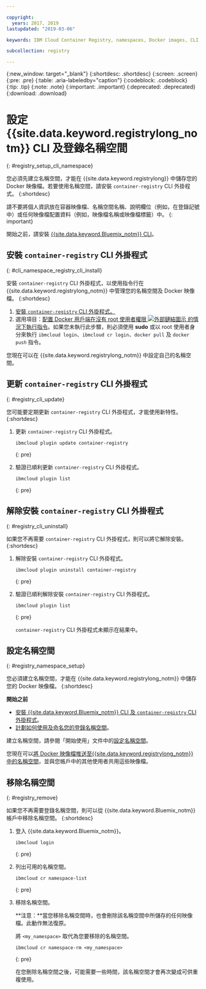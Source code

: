```yaml
---

copyright:
  years: 2017, 2019
lastupdated: "2019-03-06"

keywords: IBM Cloud Container Registry, namespaces, Docker images, CLI, commands, installing, registry CLI, removing namespaces, 

subcollection: registry

---
```


{:new_window: target="_blank"}
{:shortdesc: .shortdesc}
{:screen: .screen}
{:pre: .pre}
{:table: .aria-labeledby="caption"}
{:codeblock: .codeblock}
{:tip: .tip}
{:note: .note}
{:important: .important}
{:deprecated: .deprecated}
{:download: .download}

# 設定 {{site.data.keyword.registrylong_notm}} CLI 及登錄名稱空間
{: #registry_setup_cli_namespace}

您必須先建立名稱空間，才能在 {{site.data.keyword.registrylong}} 中儲存您的 Docker 映像檔。若要使用名稱空間，請安裝 `container-registry` CLI 外掛程式。
{:shortdesc}

請不要將個人資訊放在容器映像檔、名稱空間名稱、說明欄位（例如，在登錄記號中）或任何映像檔配置資料（例如，映像檔名稱或映像檔標籤）中。
{: important}

開始之前，請安裝 [{{site.data.keyword.Bluemix_notm}} CLI](/docs/cli?topic=cloud-cli-ibmcloud-cli#ibmcloud-cli)。

## 安裝 `container-registry` CLI 外掛程式
{: #cli_namespace_registry_cli_install}

安裝 `container-registry` CLI 外掛程式，以使用指令行在 {{site.data.keyword.registrylong_notm}} 中管理您的名稱空間及 Docker 映像檔。
{:shortdesc}

1. [安裝 `container-registry` CLI 外掛程式。](/docs/services/Registry?topic=registry-getting-started#gs_registry_cli_install)
2. 選用項目：[配置 Docker 用戶端在沒有 root 使用者權限 ![外部鏈結圖示](../../icons/launch-glyph.svg "外部鏈結圖示") 的情況下執行指令](https://docs.docker.com/engine/installation/linux/linux-postinstall)。如果您未執行此步驟，則必須使用 **sudo** 或以 root 使用者身分來執行 `ibmcloud login`、`ibmcloud cr login`、`docker pull` 及 `docker push` 指令。

您現在可以在 {{site.data.keyword.registrylong_notm}} 中設定自己的名稱空間。

## 更新 `container-registry` CLI 外掛程式
{: #registry_cli_update}

您可能要定期更新 `container-registry` CLI 外掛程式，才能使用新特性。
{:shortdesc}

1. 更新 `container-registry` CLI 外掛程式。

    ```
    ibmcloud plugin update container-registry
    ```
    {: pre}

2. 驗證已順利更新 `container-registry` CLI 外掛程式。

    ```
    ibmcloud plugin list
    ```
     {: pre}

## 解除安裝 `container-registry` CLI 外掛程式
{: #registry_cli_uninstall}

如果您不再需要 `container-registry` CLI 外掛程式，則可以將它解除安裝。
{:shortdesc}

1. 解除安裝 `container-registry` CLI 外掛程式。

    ```
    ibmcloud plugin uninstall container-registry
    ```
    {: pre}

2. 驗證已順利解除安裝 `container-registry` CLI 外掛程式。

    ```
    ibmcloud plugin list
    ```
    {: pre}

    `container-registry` CLI 外掛程式未顯示在結果中。

## 設定名稱空間
{: #registry_namespace_setup}

您必須建立名稱空間，才能在 {{site.data.keyword.registrylong_notm}} 中儲存您的 Docker 映像檔。
{:shortdesc}

**開始之前**

- [安裝 {{site.data.keyword.Bluemix_notm}} CLI 及 `container-registry` CLI 外掛程式](/docs/services/Registry?topic=registry-getting-started#gs_registry_cli_install)。
- [計劃如何使用及命名您的登錄名稱空間](/docs/services/Registry?topic=registry-registry_overview#registry_namespaces)。

建立名稱空間，請參閱「開始使用」文件中的[設定名稱空間](/docs/services/Registry?topic=registry-getting-started#gs_registry_namespace_add)。

您現在可以[將 Docker 映像檔推送至{{site.data.keyword.registrylong_notm}} 中的名稱空間](/docs/services/Registry?topic=registry-registry_images_#registry_images_pushing_namespace)，並與您帳戶中的其他使用者共用這些映像檔。

## 移除名稱空間
{: #registry_remove}

如果您不再需要登錄名稱空間，則可以從 {{site.data.keyword.Bluemix_notm}} 帳戶中移除名稱空間。
{:shortdesc}

1. 登入 {{site.data.keyword.Bluemix_notm}}。

    ```
    ibmcloud login
    ```
    {: pre}

2. 列出可用的名稱空間。

    ```
    ibmcloud cr namespace-list
    ```
    {: pre}

3. 移除名稱空間。

    **注意：**當您移除名稱空間時，也會刪除該名稱空間中所儲存的任何映像檔。此動作無法復原。

    將 `<my_namespace>` 取代為您要移除的名稱空間。

    ```
    ibmcloud cr namespace-rm <my_namespace>
    ```
    {: pre}

    在您刪除名稱空間之後，可能需要一些時間，該名稱空間才會再次變成可供重複使用。
